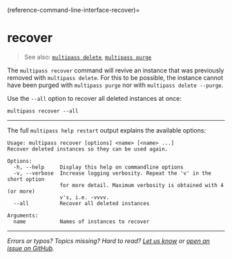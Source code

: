 (reference-command-line-interface-recover)=
# recover

> See also: [`multipass delete`](/reference/command-line-interface/delete), [`multipass purge`](/reference/command-line-interface/purge)

The `multipass recover` command will revive an instance that was previously removed with `multipass delete`. For this to be possible, the instance cannot have been purged with `multipass purge` nor with `multipass delete --purge`. 

Use the `--all` option to recover all deleted instances at once:

```{code-block} text
multipass recover --all
```

---

The full `multipass help restart` output explains the available options:

```{code-block} text
Usage: multipass recover [options] <name> [<name> ...]
Recover deleted instances so they can be used again.

Options:
  -h, --help     Display this help on commandline options
  -v, --verbose  Increase logging verbosity. Repeat the 'v' in the short option
                 for more detail. Maximum verbosity is obtained with 4 (or more)
                 v's, i.e. -vvvv.
  --all          Recover all deleted instances

Arguments:
  name           Names of instances to recover
```

---

*Errors or typos? Topics missing? Hard to read? <a href="https://docs.google.com/forms/d/e/1FAIpQLSd0XZDU9sbOCiljceh3rO_rkp6vazy2ZsIWgx4gsvl_Sec4Ig/viewform?usp=pp_url&entry.317501128=https://canonical.com/multipass/docs/recover-command" target="_blank">Let us know</a> or <a href="https://github.com/canonical/multipass/issues/new/choose" target="_blank">open an issue on GitHub</a>.*

